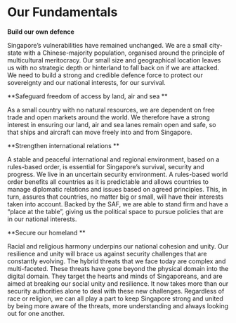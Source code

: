 
# Our Fundamentals

**Build our own defence**

Singapore’s vulnerabilities have remained unchanged. We are a small city-state with a Chinese-majority population, organised around the principle of multicultural meritocracy. Our small size and geographical location leaves us with no strategic depth or hinterland to fall back on if we are attacked. We need to build a strong and credible defence force to protect our sovereignty and our national interests, for our survival.


**Safeguard freedom of access by land, air and sea **

As a small country with no natural resources, we are dependent on free trade and open markets around the world. We therefore have a strong interest in ensuring our land, air and sea lanes remain open and safe, so that ships and aircraft can move freely into and from Singapore.

 
**Strengthen international relations **

A stable and peaceful international and regional environment, based on a rules-based order, is essential for Singapore’s survival, security and progress. We live in an uncertain security environment. A rules-based world order benefits all countries as it is predictable and allows countries to manage diplomatic relations and issues based on agreed principles. This, in turn, assures that countries, no matter big or small, will have their interests taken into account. Backed by the SAF, we are able to stand firm and have a “place at the table”, giving us the political space to pursue policies that are in our national interests.

 

**Secure our homeland **

Racial and religious harmony underpins our national cohesion and unity. Our resilience and unity will brace us against security challenges that are constantly evolving. The hybrid threats that we face today are complex and multi-faceted. These threats have gone beyond the physical domain into the digital domain. They target the hearts and minds of Singaporeans, and are aimed at breaking our social unity and resilience. It now takes more than our security authorities alone to deal with these new challenges. Regardless of race or religion, we can all play a part to keep Singapore strong and united by being more aware of the threats, more understanding and always looking out for one another.
